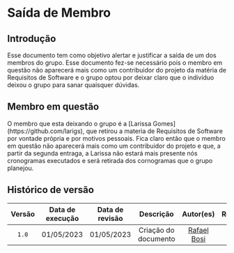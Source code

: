 # Saída de Membro

## Introdução

<div style="align:justify">
    Esse documento tem como objetivo alertar e justificar a saída de um dos membros do grupo. Esse documento fez-se necessário pois o membro em questão não aparecerá mais como um contribuidor do projeto da matéria de Requisitos de Software e o grupo optou por deixar claro que o indivíduo deixou o grupo para sanar quaisquer dúvidas.
</div>

## Membro em questão

<div style="align:justify">
    O membro que esta deixando o grupo é a [Larissa Gomes](https://github.com/larigs), que retirou a materia de Requisitos de Software por vontade própria e por motivos pessoais. Fica claro então que o membro em questão não aparecerá mais como um contribuidor do projeto e que, a partir da segunda entraga, a Larissa não estará mais presente nós cronogramas executados e será retirada dos cornogramas que o grupo planejou. 
</div>

## Histórico de versão

| Versão | Data de execução  | Data de revisão |  Descrição    | Autor(es)     |  Revisor(es)  |
| :----: | :---------------: | :-------------: | :-----------: | :-----------: | :-----------: |
| `1.0` | 01/05/2023 | 01/05/2023 | Criação do documento | [Rafael Bosi](https://github.com/StrangeUnit28) | [Larissa Gomes](https://github.com/larigs) |
